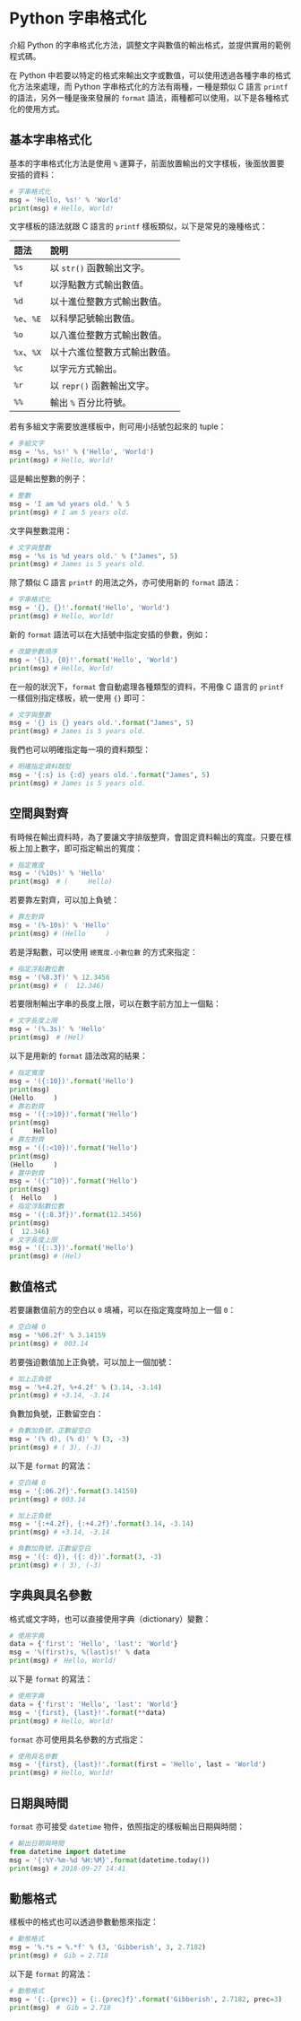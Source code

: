 # Python 字串格式化

介紹 Python 的字串格式化方法，調整文字與數值的輸出格式，並提供實用的範例程式碼。


在 Python 中若要以特定的格式來輸出文字或數值，可以使用透過各種字串的格式化方法來處理，而 Python 字串格式化的方法有兩種，一種是類似 C 語言 `printf` 的語法，另外一種是後來發展的 `format` 語法，兩種都可以使用，以下是各種格式化的使用方式。



## 基本字串格式化

基本的字串格式化方法是使用 `%` 運算子，前面放置輸出的文字樣板，後面放置要安插的資料：

```python
# 字串格式化
msg = 'Hello, %s!' % 'World'
print(msg) # Hello, World!
```

文字樣板的語法就跟 C 語言的 `printf` 樣板類似，以下是常見的幾種格式：

| 語法       | 說明                         |
| :--------- | :--------------------------- |
| `%s`       | 以 `str()` 函數輸出文字。    |
| `%f`       | 以浮點數方式輸出數值。       |
| `%d`       | 以十進位整數方式輸出數值。   |
| `%e`、`%E` | 以科學記號輸出數值。         |
| `%o`       | 以八進位整數方式輸出數值。   |
| `%x`、`%X` | 以十六進位整數方式輸出數值。 |
| `%c`       | 以字元方式輸出。             |
| `%r`       | 以 `repr()` 函數輸出文字。   |
| `%%`       | 輸出 `%` 百分比符號。        |

若有多組文字需要放進樣板中，則可用小括號包起來的 tuple：

```python
# 多組文字
msg = '%s, %s!' % ('Hello', 'World')
print(msg) # Hello, World!
```

這是輸出整數的例子：

```python
# 整數
msg = 'I am %d years old.' % 5
print(msg) # I am 5 years old.
```

文字與整數混用：

```python
# 文字與整數
msg = '%s is %d years old.' % ("James", 5)
print(msg) # James is 5 years old.
```

除了類似 C 語言 `printf` 的用法之外，亦可使用新的 `format` 語法：

```python
# 字串格式化
msg = '{}, {}!'.format('Hello', 'World')
print(msg) # Hello, World!
```

新的 `format` 語法可以在大括號中指定安插的參數，例如：

```python
# 改變參數順序
msg = '{1}, {0}!'.format('Hello', 'World')
print(msg) # Hello, World!
```

在一般的狀況下，`format` 會自動處理各種類型的資料，不用像 C 語言的 `printf` 一樣個別指定樣板，統一使用 `{}` 即可：

```python
# 文字與整數
msg = '{} is {} years old.'.format("James", 5)
print(msg) # James is 5 years old.
```

我們也可以明確指定每一項的資料類型：

```python
# 明確指定資料類型
msg = '{:s} is {:d} years old.'.format("James", 5)
print(msg) # James is 5 years old.
```

## 空間與對齊

有時候在輸出資料時，為了要讓文字排版整齊，會固定資料輸出的寬度。只要在樣板上加上數字，即可指定輸出的寬度：

```python
# 指定寬度
msg = '(%10s)' % 'Hello'
print(msg)　# (     Hello)
```

若要靠左對齊，可以加上負號：

```python
# 靠左對齊
msg = '(%-10s)' % 'Hello'
print(msg) # (Hello     )
```

若是浮點數，可以使用 `總寬度.小數位數` 的方式來指定：

```python
# 指定浮點數位數
msg = '(%8.3f)' % 12.3456
print(msg) #　(  12.346)
```

若要限制輸出字串的長度上限，可以在數字前方加上一個點：

```python
# 文字長度上限
msg = '(%.3s)' % 'Hello'
print(msg)　# (Hel)
```

以下是用新的 `format` 語法改寫的結果：

```python
# 指定寬度
msg = '({:10})'.format('Hello')
print(msg)
(Hello     )
# 靠右對齊
msg = '({:>10})'.format('Hello')
print(msg)
(     Hello)
# 靠左對齊
msg = '({:<10})'.format('Hello')
print(msg)
(Hello     )
# 置中對齊
msg = '({:^10})'.format('Hello')
print(msg)
(  Hello   )
# 指定浮點數位數
msg = '({:8.3f})'.format(12.3456)
print(msg)
(  12.346)
# 文字長度上限
msg = '({:.3})'.format('Hello')
print(msg) # (Hel)
```

## 數值格式

若要讓數值前方的空白以 `0` 填補，可以在指定寬度時加上一個 `0`：

```python
# 空白補 0
msg = '%06.2f' % 3.14159
print(msg) #　003.14
```

若要強迫數值加上正負號，可以加上一個加號：

```python
# 加上正負號
msg = '%+4.2f, %+4.2f' % (3.14, -3.14)
print(msg) # +3.14, -3.14
```

負數加負號，正數留空白：

```python
# 負數加負號，正數留空白
msg = '(% d), (% d)' % (3, -3)
print(msg) # ( 3), (-3)
```

以下是 `format` 的寫法：

```python
# 空白補 0
msg = '{:06.2f}'.format(3.14159)
print(msg) # 003.14

# 加上正負號
msg = '{:+4.2f}, {:+4.2f}'.format(3.14, -3.14)
print(msg) # +3.14, -3.14

# 負數加負號，正數留空白
msg = '({: d}), ({: d})'.format(3, -3)
print(msg) # ( 3), (-3)
```

## 字典與具名參數

格式或文字時，也可以直接使用字典（dictionary）變數：

```python
# 使用字典
data = {'first': 'Hello', 'last': 'World'}
msg = '%(first)s, %(last)s!' % data
print(msg) #　Hello, World!
```

以下是 `format` 的寫法：

```python
# 使用字典
data = {'first': 'Hello', 'last': 'World'}
msg = '{first}, {last}!'.format(**data)
print(msg) # Hello, World!
```

`format` 亦可使用具名參數的方式指定：

```python
# 使用具名參數
msg = '{first}, {last}!'.format(first = 'Hello', last = 'World')
print(msg) # Hello, World!
```

## 日期與時間

`format` 亦可接受 `datetime` 物件，依照指定的樣板輸出日期與時間：

```python
# 輸出日期與時間
from datetime import datetime
msg = '{:%Y-%m-%d %H:%M}'.format(datetime.today())
print(msg) # 2018-09-27 14:41
```

## 動態格式

樣板中的格式也可以透過參數動態來指定：

```python
# 動態格式
msg = '%.*s = %.*f' % (3, 'Gibberish', 3, 2.7182)
print(msg) #　Gib = 2.718
```

以下是 `format` 的寫法：

```python
# 動態格式
msg = '{:.{prec}} = {:.{prec}f}'.format('Gibberish', 2.7182, prec=3)
print(msg)　#　Gib = 2.718
```

